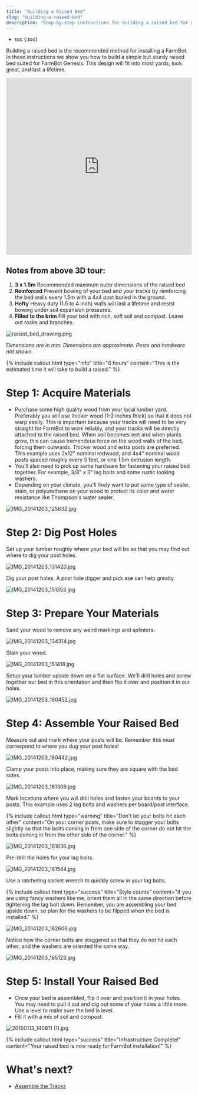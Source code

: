 ```yaml
---
title: "Building a Raised Bed"
slug: "building-a-raised-bed"
description: "Step-by-step instructions for building a raised bed for your FarmBot"
---
```


* toc
{:toc}

Building a raised bed is the recommended method for installing a FarmBot. In these instructions we show you how to build a simple but sturdy raised bed suited for FarmBot Genesis. This design will fit into most yards, look great, and last a lifetime.

<iframe width="100%" height="480" src="https://sketchfab.com/models/5002768ae94f4013a7dad664bdfc42ad/embed?ui_controls=0&amp;ui_infos=0&amp;ui_related=0" frameborder="0" allowfullscreen mozallowfullscreen="true" webkitallowfullscreen="true" onmousewheel=""></iframe>

## Notes from above 3D tour:
1. **3 x 1.5m** Recommended maximum outer dimensions of the raised bed
2. **Reinforced** Prevent bowing of your bed and your tracks by reinforcing the bed walls every 1.5m with a 4x4 post buried in the ground.
3. **Hefty** Heavy duty (1.5 to 4 inch) walls will last a lifetime and resist bowing under soil expansion pressures.
4. **Filled to the brim** Fill your bed with rich, soft soil and compost. Leave out rocks and branches.

![raised_bed_drawing.png](_images/raised_bed_drawing.png)

_Dimensions are in mm. Dimensions are approximate.
Posts and hardware not shown._



{%
include callout.html
type="info"
title="6 hours"
content="This is the estimated time it will take to build a raised."
%}

# Step 1: Acquire Materials
  * Purchase some high quality wood from your local lumber yard. Preferably you will use thicker wood (1-2 inches thick) so that it does not warp easily. This is important because your tracks will need to be very straight for FarmBot to work reliably, and your tracks will be directly attached to the raised bed. When soil becomes wet and when plants grow, this can cause tremendous force on the wood walls of the bed, forcing them outwards. Thicker wood and extra posts are preferred. This example uses 2x12" nominal redwood, and 4x4" nominal wood posts spaced roughly every 5 feet, or one 1.5m extrusion length.
  * You'll also need to pick up some hardware for fastening your raised bed together. For example, 3/8" x 3" lag bolts and some rustic looking washers.
  * Depending on your climate, you'll likely want to put some type of sealer, stain, or polyurethane on your wood to protect its color and water resistance like Thompson's water sealer.

![IMG_20141203_125632.jpg](_images/IMG_20141203_125632.jpg)

# Step 2: Dig Post Holes
Set up your lumber roughly where your bed will be so that you may find out where to dig your post holes.

![IMG_20141203_131420.jpg](_images/IMG_20141203_131420.jpg)

Dig your post holes. A post hole digger and pick axe can help greatly.

![IMG_20141203_151353.jpg](_images/IMG_20141203_151353.jpg)

# Step 3: Prepare Your Materials
Sand your wood to remove any weird markings and splinters.

![IMG_20141203_134314.jpg](_images/IMG_20141203_134314.jpg)

Stain your wood.

![IMG_20141203_151418.jpg](_images/IMG_20141203_151418.jpg)

Setup your lumber upside down on a flat surface. We'll drill holes and screw together our bed in this orientation and then flip it over and position it in our holes.

![IMG_20141203_160452.jpg](_images/IMG_20141203_160452.jpg)

# Step 4: Assemble Your Raised Bed
Measure out and mark where your posts will be. Remember this must correspond to where you dug your post holes!

![IMG_20141203_160442.jpg](_images/IMG_20141203_160442.jpg)

Clamp your posts into place, making sure they are square with the bed sides.

![IMG_20141203_161309.jpg](_images/IMG_20141203_161309.jpg)

Mark locations where you will drill holes and fasten your boards to your posts. This example uses 2 lag bolts and washers per board/post interface.

{%
include callout.html
type="warning"
title="Don't let your bolts hit each other"
content="On your corner posts, make sure to stagger your bolts slightly so that the bolts coming in from one side of the corner do not hit the bolts coming in from the other side of the corner."
%}



![IMG_20141203_161836.jpg](_images/IMG_20141203_161836.jpg)

Pre-drill the holes for your lag bolts.

![IMG_20141203_161544.jpg](_images/IMG_20141203_161544.jpg)

Use a ratcheting socket wrench to quickly screw in your lag bolts.

{%
include callout.html
type="success"
title="Style counts"
content="If you are using fancy washers like me, orient them all in the same direction before tightening the lag bolt down. Remember, you are assembling your bed upside down, so plan for the washers to be flipped when the bed is installed."
%}



![IMG_20141203_162606.jpg](_images/IMG_20141203_162606.jpg)

Notice how the corner bolts are staggered so that they do not hit each other, and the washers are oriented the same way.

![IMG_20141203_165123.jpg](_images/IMG_20141203_165123.jpg)

# Step 5: Install Your Raised Bed
* Once your bed is assembled, flip it over and position it in your holes. You may need to pull it out and dig out some of your holes a little more. Use a level to make sure the bed is level.
* Fill it with a mix of soil and compost.

![20150113_140811 (1).jpg](_images/20150113_140811_(1).jpg)



{%
include callout.html
type="success"
title="Infrastructure Complete!"
content="Your raised bed is now ready for FarmBot installation!"
%}


# What's next?

 * [Assemble the Tracks](../tracks/assemble-the-tracks.md)
